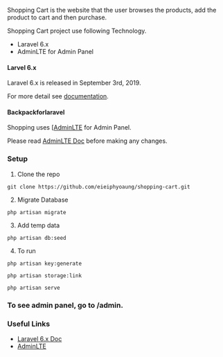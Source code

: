 Shopping Cart is the website that the user browses the products, add the product to cart and then purchase.

Shopping Cart project use following Technology.

- Laravel 6.x
- AdminLTE for Admin Panel

#### Larvel 6.x

Laravel 6.x is released in September 3rd, 2019. 

For more detail see [documentation](https://laravel.com/docs/6.x).

#### Backpackforlaravel

Shopping uses [[AdminLTE](https://adminlte.io/) for Admin Panel. 

Please read [AdminLTE Doc](https://adminlte.io/docs/2.4/installation) before making any changes.

### Setup

1. Clone the repo
```
git clone https://github.com/eieiphyoaung/shopping-cart.git
```

2. Migrate Database
```
php artisan migrate
```

3. Add temp data
```
php artisan db:seed

``` 

4. To run
```
php artisan key:generate

php artisan storage:link

php artisan serve

``` 

### To see admin panel, go to /admin.

### Useful Links

- [Laravel 6.x Doc](https://laravel.com/docs/6.x)
- [AdminLTE](https://adminlte.io/)